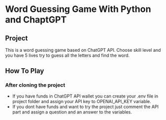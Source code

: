 # Word Guessing Game With Python and ChaptGPT

## Project
This is a word guessing game based on ChatGPT API. Choose skill level and you have 5 lives try to guess all the letters and find the word.

## How To Play
### After cloning the project
* If you have funds in ChatGPT API wallet you can create your .env file in project folder and assign your API key to OPENAI_API_KEY variable.
* If you dont have funds and want to try the project just comment the API part and assign a question and an answer to the variables.

